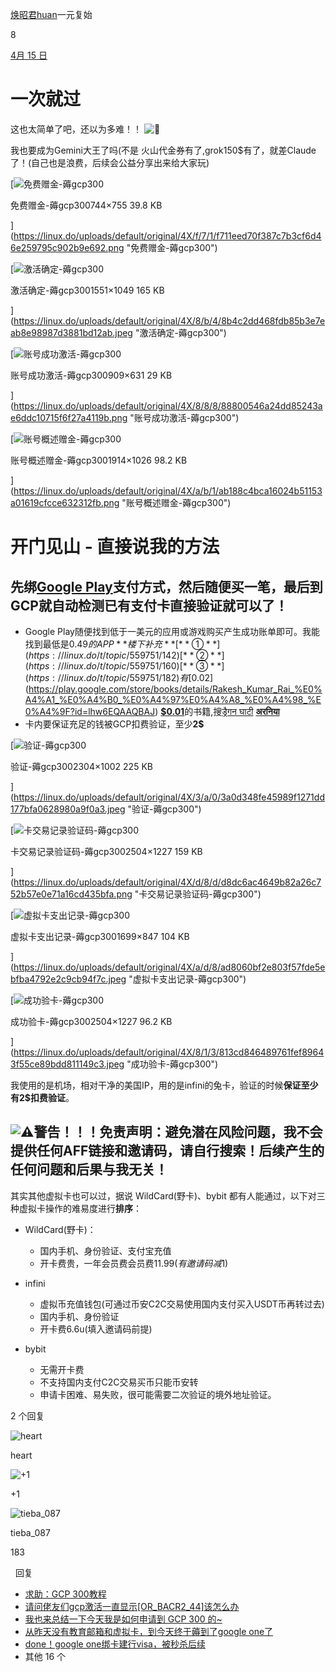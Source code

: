 [焕昭君](/u/huan)[huan](/u/huan)一元复始

8

[4月 15 日](/t/topic/559751?u=cloudgeek "发布日期")

[](#p-5135682-h-1)一次就过
======================

这也太简单了吧，还以为多难！！ ![:rofl:](https://linux.do/images/emoji/twemoji/rofl.png?v=14 ":rofl:")

我也要成为Gemini大王了吗(不是 火山代金券有了,grok150$有了，就差Claude了！(自己也是浪费，后续会公益分享出来给大家玩)

[![免费赠金-薅gcp300](https://linux.do/uploads/default/optimized/4X/f/7/1/f711eed70f387c7b3cf6d46e259795c902b9e692_2_246x250.png)

免费赠金-薅gcp300744×755 39.8 KB

](https://linux.do/uploads/default/original/4X/f/7/1/f711eed70f387c7b3cf6d46e259795c902b9e692.png "免费赠金-薅gcp300")

  

[![激活确定-薅gcp300](https://linux.do/uploads/default/optimized/4X/8/b/4/8b4c2dd468fdb85b3e7eab8e98987d3881bd12ab_2_345x233.jpeg)

激活确定-薅gcp3001551×1049 165 KB

](https://linux.do/uploads/default/original/4X/8/b/4/8b4c2dd468fdb85b3e7eab8e98987d3881bd12ab.jpeg "激活确定-薅gcp300")

  

[![账号成功激活-薅gcp300](https://linux.do/uploads/default/optimized/4X/8/8/8/88800546a24dd85243ae6ddc10715f6f27a4119b_2_345x239.png)

账号成功激活-薅gcp300909×631 29 KB

](https://linux.do/uploads/default/original/4X/8/8/8/88800546a24dd85243ae6ddc10715f6f27a4119b.png "账号成功激活-薅gcp300")

  

[![账号概述赠金-薅gcp300](https://linux.do/uploads/default/optimized/4X/a/b/1/ab188c4bca16024b51153a01619cfcce632312fb_2_690x369.png)

账号概述赠金-薅gcp3001914×1026 98.2 KB

](https://linux.do/uploads/default/original/4X/a/b/1/ab188c4bca16024b51153a01619cfcce632312fb.png "账号概述赠金-薅gcp300")

[](#p-5135682-h-2)开门见山 - 直接说我的方法
================================

[](#p-5135682-google-playhttpsplaygooglecomstorepaymentmethodsgcp-3)先绑[Google Play](https://play.google.com/store/paymentmethods)支付方式，然后随便买一笔，最后到GCP就自动检测已有支付卡直接验证就可以了！
-----------------------------------------------------------------------------------------------------------------------------------------------------------------------

*   Google Play随便找到低于一美元的应用或游戏购买产生成功账单即可。我能找到最低是0.49$的APP **楼下补充**[**①**](https://linux.do/t/topic/559751/142)[**②**](https://linux.do/t/topic/559751/160)[**③**](https://linux.do/t/topic/559751/182)有[$0.02](https://play.google.com/store/books/details/Rakesh_Kumar_Rai_%E0%A4%A1_%E0%A4%B0_%E0%A4%97%E0%A4%A8_%E0%A4%98_%E0%A4%9F?id=lhw6EQAAQBAJ) [**$0.01**](https://play.google.com/store/books/details/Rakesh_Kumar_Rai_%E0%A4%85%E0%A4%B0%E0%A4%A8_%E0%A4%AF_%E0%A4%95_%E0%A4%B2_%E0%A4%A1_%E0%A4%B0_%E0%A4%97%E0%A4%A8_%E0%A4%95_%E0%A4%86%E0%A4%A4_%E0%A4%95_T?id=E50PEQAAQBAJ)的书籍,搜[ड्रैगन घाटी](https://play.google.com/store/search?q=%E0%A4%A1%E0%A5%8D%E0%A4%B0%E0%A5%88%E0%A4%97%E0%A4%A8%20%E0%A4%98%E0%A4%BE%E0%A4%9F%E0%A5%80&c=books) [**अरनिया**](https://play.google.com/store/search?q=%E0%A4%85%E0%A4%B0%E0%A4%A8%E0%A4%BF%E0%A4%AF%E0%A4%BE&c=books&price=2)
*   卡内要保证充足的钱被GCP扣费验证，至少**2$**

[![验证-薅gcp300](https://linux.do/uploads/default/optimized/4X/3/a/0/3a0d348fe45989f1271dd177bfa0628980a9f0a3_2_690x300.jpeg)

验证-薅gcp3002304×1002 225 KB

](https://linux.do/uploads/default/original/4X/3/a/0/3a0d348fe45989f1271dd177bfa0628980a9f0a3.jpeg "验证-薅gcp300")

  

[![卡交易记录验证码-薅gcp300](https://linux.do/uploads/default/optimized/4X/d/8/d/d8dc6ac4649b82a26c752b57e0e71a16cd435bfa_2_690x338.png)

卡交易记录验证码-薅gcp3002504×1227 159 KB

](https://linux.do/uploads/default/original/4X/d/8/d/d8dc6ac4649b82a26c752b57e0e71a16cd435bfa.png "卡交易记录验证码-薅gcp300")

  

[![虚拟卡支出记录-薅gcp300](https://linux.do/uploads/default/optimized/4X/a/d/8/ad8060bf2e803f57fde5ebfba4792e2c9cb94f7c_2_690x343.jpeg)

虚拟卡支出记录-薅gcp3001699×847 104 KB

](https://linux.do/uploads/default/original/4X/a/d/8/ad8060bf2e803f57fde5ebfba4792e2c9cb94f7c.jpeg "虚拟卡支出记录-薅gcp300")

  

[![成功验卡-薅gcp300](https://linux.do/uploads/default/optimized/4X/8/1/3/813cd846489761fef89643f55ce89bdd811149c3_2_690x338.jpeg)

成功验卡-薅gcp3002504×1227 96.2 KB

](https://linux.do/uploads/default/original/4X/8/1/3/813cd846489761fef89643f55ce89bdd811149c3.jpeg "成功验卡-薅gcp300")

我使用的是机场，相对干净的美国IP，用的是infini的兔卡，验证的时候**保证至少有2$扣费验证**。

[](#p-5135682-span-stylecolorredb-affbspan-4)**![:warning:](https://linux.do/images/emoji/twemoji/warning.png?v=14 ":warning:")警告！！！免责声明：避免潜在风险问题，我不会提供任何AFF链接和邀请码，请自行搜索！后续产生的任何问题和后果与我无关！**
--------------------------------------------------------------------------------------------------------------------------------------------------------------------------------------------

其实其他虚拟卡也可以过，据说 WildCard(野卡)、bybit 都有人能通过，以下对三种虚拟卡操作的难易度进行**排序**：

*   WildCard(野卡)：
    
    *   国内手机、身份验证、支付宝充值
    *   开卡费贵，一年会员费会员费$11.99(有邀请码减1$)
*   infini
    
    *   虚拟币充值钱包(可通过币安C2C交易使用国内支付买入USDT币再转过去)
    *   国内手机、身份验证
    *   开卡费6.6u(填入邀请码前提)
*   bybit
    
    *   无需开卡费
    *   不支持国内支付C2C交易买币只能币安转
    *   申请卡困难、易失败，很可能需要二次验证的境外地址验证。

  

2 个回复

![heart](/images/emoji/twemoji/heart.png?v=14)

heart

![+1](/images/emoji/twemoji/+1.png?v=14)

+1

![tieba_087](/uploads/default/original/3X/2/e/2e09f3a3c7b27eacbabe9e9614b06b88d5b06343.png?v=14)

tieba\_087

183

​ ​ 回复

*   [求助：GCP 300教程](https://linux.do/t/topic/604425/11)
*   [请问佬友们gcp激活一直显示\[OR\_BACR2\_44\]该怎么办](https://linux.do/t/topic/562529/3)
*   [我也来总结一下今天我是如何申请到 GCP 300 的~](https://linux.do/t/topic/617396)
*   [从昨天没有教育邮箱和虚拟卡，到今天终于薅到了google one了](https://linux.do/t/topic/576509/46)
*   [done！google one绑卡建行visa，被秒杀后续](https://linux.do/t/topic/578536/9)
*   其他 16 个